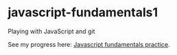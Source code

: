 # javascript-fundamentals1
Playing with JavaScript and git

See my progress here: <a href="https://TYLPHE.github.io/javascript-fundamentals1/" rel="nofollow">Javascript fundamentals practice</a>.
